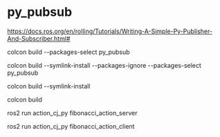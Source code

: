 # py_pubsub
https://docs.ros.org/en/rolling/Tutorials/Writing-A-Simple-Py-Publisher-And-Subscriber.html#

colcon build --packages-select py_pubsub

colcon build --symlink-install --packages-ignore --packages-select py_pubsub

colcon build --symlink-install

colcon build

ros2 run action_cj_py fibonacci_action_server

ros2 run action_cj_py fibonacci_action_client